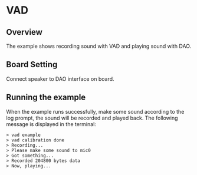 # VAD
## Overview

The example shows recording sound with VAD and playing sound with DAO.

## Board Setting

Connect speaker to DAO interface on board.

## Running the example

When the example runs successfully, make some sound according to the log prompt, the sound will be recorded and played back. The following message is displayed in the terminal:
```
> vad example
> vad calibration done
> Recording...
> Please make some sound to mic0
> Got something...
> Recorded 204800 bytes data
> Now, playing...
```
